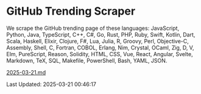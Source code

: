 # GitHub Trending Scraper

We scrape the GitHub trending page of these languages: JavaScript, Python, Java, TypeScript, C++, C#, Go, Rust, PHP, Ruby, Swift, Kotlin, Dart, Scala, Haskell, Elixir, Clojure, F#, Lua, Julia, R, Groovy, Perl, Objective-C, Assembly, Shell, C, Fortran, COBOL, Erlang, Nim, Crystal, OCaml, Zig, D, V, Elm, PureScript, Reason, Solidity, HTML, CSS, Vue, React, Angular, Svelte, Markdown, TeX, SQL, Makefile, PowerShell, Bash, YAML, JSON.

[2025-03-21.md](https://github.com/yangwenmai/github-trending-backup/blob/master/2025-03-21.md)

Last Updated: 2025-03-21 00:46:17